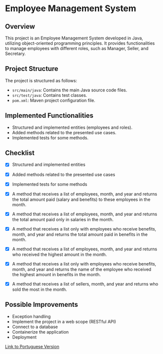 # Employee Management System

## Overview
This project is an Employee Management System developed in Java, utilizing object-oriented programming principles. It provides functionalities to manage employees with different roles, such as Manager, Seller, and Secretary.

## Project Structure
The project is structured as follows:
- `src/main/java`: Contains the main Java source code files.
- `src/test/java`: Contains test classes.
- `pom.xml`: Maven project configuration file.

## Implemented Functionalities
- Structured and implemented entities (employees and roles).
- Added methods related to the presented use cases.
- Implemented tests for some methods.

## Checklist
- [x] Structured and implemented entities
- [x] Added methods related to the presented use cases
- [x] Implemented tests for some methods

- [x] A method that receives a list of employees, month, and year and returns the total amount paid (salary and benefits) to these employees in the month.
- [x] A method that receives a list of employees, month, and year and returns the total amount paid only in salaries in the month.
- [x] A method that receives a list only with employees who receive benefits, month, and year and returns the total amount paid in benefits in the month.
- [x] A method that receives a list of employees, month, and year and returns who received the highest amount in the month.
- [x] A method that receives a list only with employees who receive benefits, month, and year and returns the name of the employee who received the highest amount in benefits in the month.
- [x] A method that receives a list of sellers, month, and year and returns who sold the most in the month.

## Possible Improvements
- Exception handling
- Implement the project in a web scope (RESTful API)
- Connect to a database
- Containerize the application
- Deployment

[Link to Portuguese Version](https://github.com/henriquebenjamim/sinerji-challenge/blob/main/README.md)
